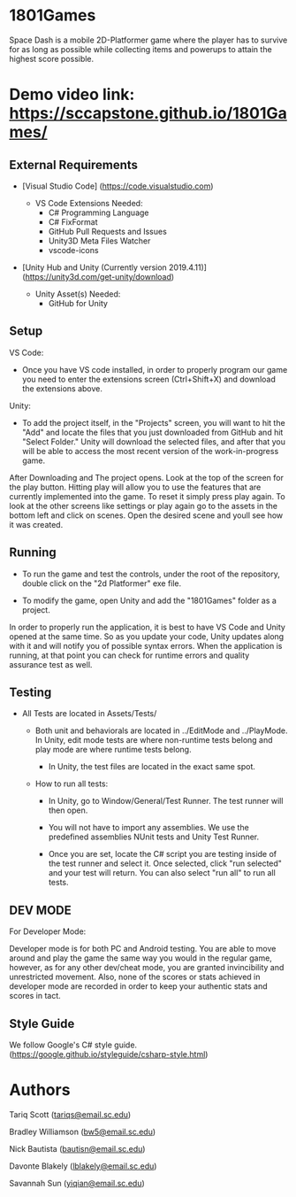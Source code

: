 # 1801Games

Space Dash is a mobile 2D-Platformer game where the player has to survive for as long as possible while collecting items and powerups to attain the highest score possible. 

# Demo video link: https://sccapstone.github.io/1801Games/

## External Requirements
* [Visual Studio Code] (https://code.visualstudio.com) 
  * VS Code Extensions Needed:
    * C# Programming Language
    * C# FixFormat 
    * GitHub Pull Requests and Issues
    * Unity3D Meta Files Watcher 
    * vscode-icons

* [Unity Hub and Unity (Currently version 2019.4.11)] (https://unity3d.com/get-unity/download)
  * Unity Asset(s) Needed:
    * GitHub for Unity 

## Setup
VS Code:
 * Once you have VS code installed, in order to properly program our game you need to enter the extensions screen (Ctrl+Shift+X) and download the extensions above.

Unity:
 * To add the project itself, in the "Projects" screen, you will want to hit the "Add" and locate the files that you just downloaded from GitHub and hit "Select Folder." Unity will download the selected files, and after that you will be able to access the most recent version of the work-in-progress game. 
 
 After Downloading and The project opens. Look at the top of the screen for the play button. Hitting play will allow you to use the features that are currently implemented into the game. To reset it simply press play again. To look at the other screens like settings or play again go to the assets in the bottom left and click on scenes. Open the desired scene and youll see how it was created. 

## Running 
* To run the game and test the controls, under the root of the repository, double click on the "2d Platformer" exe file.

* To modify the game, open Unity and add the "1801Games" folder as a project.

In order to properly run the application, it is best to have VS Code and Unity opened at the same time. So as you update your code, Unity updates along with it and will notify you of possible syntax errors. When the application is running, at that point you can check for runtime errors and quality assurance test as well. 

## Testing
* All Tests are located in Assets/Tests/

    * Both unit and behaviorals are located in ../EditMode and ../PlayMode. In Unity, edit mode tests are where non-runtime tests belong and play mode are where runtime tests belong.
    
        * In Unity, the test files are located in the exact same spot.
    
    * How to run all tests:
    
        * In Unity, go to Window/General/Test Runner. The test runner will then open.
        
        * You will not have to import any assemblies. We use the predefined assemblies NUnit tests and Unity Test Runner.
        
        * Once you are set, locate the C# script you are testing inside of the test runner and select it. Once selected, click "run selected" and your test will return. You can also select "run all" to run all tests.

## DEV MODE
For Developer Mode:

Developer mode is for both PC and Android testing. You are able to move around and play the game the same way you would in the regular game, however, as for any other dev/cheat
mode, you are granted invincibility and unrestricted movement. Also, none of the scores or stats achieved in developer mode are recorded in order to keep your authentic stats
and scores in tact. 


## Style Guide
We follow Google's C# style guide. (https://google.github.io/styleguide/csharp-style.html)

# Authors

Tariq Scott (tariqs@email.sc.edu)

Bradley Williamson (bw5@email.sc.edu)

Nick Bautista (bautisn@email.sc.edu)

Davonte Blakely (lblakely@email.sc.edu)

Savannah Sun (yiqian@email.sc.edu)
